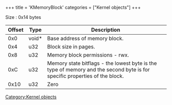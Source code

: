 +++
title = 'KMemoryBlock'
categories = ["Kernel objects"]
+++

Size : 0x14 bytes

| Offset | Type   | Description                                                                                                                |
|--------|--------|----------------------------------------------------------------------------------------------------------------------------|
| 0x0    | void\* | Base address of memory block.                                                                                              |
| 0x4    | u32    | Block size in pages.                                                                                                       |
| 0x8    | u32    | Memory block permissions - rwx.                                                                                            |
| 0xC    | u32    | Memory state bitflags - the lowest byte is the type of memory and the second byte is for specific properties of the block. |
| 0x10   | u32    | Zero                                                                                                                       |

[Category:Kernel objects](Category:Kernel_objects "wikilink")